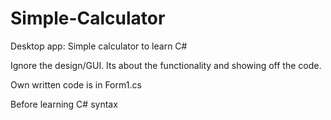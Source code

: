 # Simple-Calculator
Desktop app: Simple calculator to learn C#

Ignore the design/GUI. Its about the functionality and showing off the code.

Own written code is in Form1.cs

Before learning C# syntax
